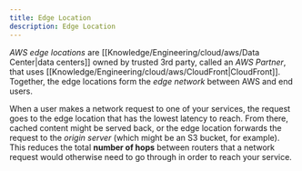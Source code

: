 ```yaml
---
title: Edge Location
description: Edge Location
---
```


*AWS edge locations* are [[Knowledge/Engineering/cloud/aws/Data Center|data centers]] owned by trusted 3rd party, called an *AWS Partner*, that uses [[Knowledge/Engineering/cloud/aws/CloudFront|CloudFront]]. Together, the edge locations form the *edge network* between AWS and end users.

When a user makes a network request to one of your services, the request goes to the edge location that has the lowest latency to reach. From there, cached content might be served back, or the edge location forwards the request to the *origin server* (which might be an S3 bucket, for example). This reduces the total **number of hops** between routers that a network request would otherwise need to go through in order to reach your service.
